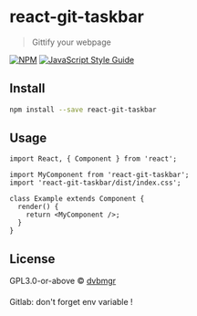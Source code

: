 # react-git-taskbar

> Gittify your webpage

[![NPM](https://img.shields.io/npm/v/react-git-taskbar.svg)](https://www.npmjs.com/package/react-git-taskbar) [![JavaScript Style Guide](https://img.shields.io/badge/code_style-standard-brightgreen.svg)](https://standardjs.com)

## Install

```bash
npm install --save react-git-taskbar
```

## Usage

```tsx
import React, { Component } from 'react';

import MyComponent from 'react-git-taskbar';
import 'react-git-taskbar/dist/index.css';

class Example extends Component {
  render() {
    return <MyComponent />;
  }
}
```

## License

GPL3.0-or-above © [dvbmgr](https://github.com/dvbmgr)

####

Gitlab: don't forget env variable !

